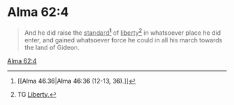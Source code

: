 # Alma 62:4

> And he did raise the <u>standard</u>[^a] of <u>liberty</u>[^b] in whatsoever place he did enter, and gained whatsoever force he could in all his march towards the land of Gideon.

[Alma 62:4](https://www.churchofjesuschrist.org/study/scriptures/bofm/alma/62?lang=eng&id=p4#p4)


[^a]: [[Alma 46.36|Alma 46:36 (12-13, 36).]]
[^b]: TG [Liberty.](https://www.churchofjesuschrist.org/study/scriptures/tg/liberty?lang=eng)
